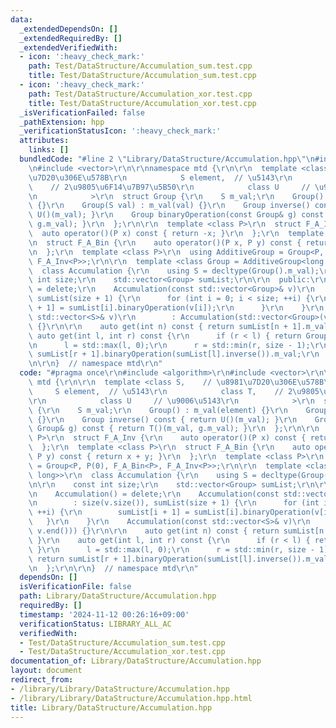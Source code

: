 ```yaml
---
data:
  _extendedDependsOn: []
  _extendedRequiredBy: []
  _extendedVerifiedWith:
  - icon: ':heavy_check_mark:'
    path: Test/DataStructure/Accumulation_sum.test.cpp
    title: Test/DataStructure/Accumulation_sum.test.cpp
  - icon: ':heavy_check_mark:'
    path: Test/DataStructure/Accumulation_xor.test.cpp
    title: Test/DataStructure/Accumulation_xor.test.cpp
  _isVerificationFailed: false
  _pathExtension: hpp
  _verificationStatusIcon: ':heavy_check_mark:'
  attributes:
    links: []
  bundledCode: "#line 2 \"Library/DataStructure/Accumulation.hpp\"\n#include <algorithm>\r\
    \n#include <vector>\r\n\r\nnamespace mtd {\r\n\r\n  template <class S,    // \u8981\
    \u7D20\u306E\u578B\r\n            S element,  // \u5143\r\n            class T,\
    \    // 2\u9805\u6F14\u7B97\u5B50\r\n            class U     // \u9006\u5143\r\
    \n            >\r\n  struct Group {\r\n    S m_val;\r\n    Group() : m_val(element)\
    \ {}\r\n    Group(S val) : m_val(val) {}\r\n    Group inverse() const { return\
    \ U()(m_val); }\r\n    Group binaryOperation(const Group& g) const { return T()(m_val,\
    \ g.m_val); }\r\n  };\r\n\r\n  template <class P>\r\n  struct F_A_Inv {\r\n  \
    \  auto operator()(P x) const { return -x; }\r\n  };\r\n  template <class P>\r\
    \n  struct F_A_Bin {\r\n    auto operator()(P x, P y) const { return x + y; }\r\
    \n  };\r\n  template <class P>\r\n  using AdditiveGroup = Group<P, P(0), F_A_Bin<P>,\
    \ F_A_Inv<P>>;\r\n\r\n  template <class Group = AdditiveGroup<long long>>\r\n\
    \  class Accumulation {\r\n    using S = decltype(Group().m_val);\r\n\r\n    const\
    \ int size;\r\n    std::vector<Group> sumList;\r\n\r\n  public:\r\n    Accumulation()\
    \ = delete;\r\n    Accumulation(const std::vector<Group>& v)\r\n        : size(v.size()),\
    \ sumList(size + 1) {\r\n      for (int i = 0; i < size; ++i) {\r\n        sumList[i\
    \ + 1] = sumList[i].binaryOperation(v[i]);\r\n      }\r\n    }\r\n    Accumulation(const\
    \ std::vector<S>& v)\r\n        : Accumulation(std::vector<Group>(v.begin(), v.end()))\
    \ {}\r\n\r\n    auto get(int n) const { return sumList[n + 1].m_val; }\r\n   \
    \ auto get(int l, int r) const {\r\n      if (r < l) { return Group().m_val; }\r\
    \n      l = std::max(l, 0);\r\n      r = std::min(r, size - 1);\r\n      return\
    \ sumList[r + 1].binaryOperation(sumList[l].inverse()).m_val;\r\n    }\r\n  };\r\
    \n\r\n}  // namespace mtd\r\n"
  code: "#pragma once\r\n#include <algorithm>\r\n#include <vector>\r\n\r\nnamespace\
    \ mtd {\r\n\r\n  template <class S,    // \u8981\u7D20\u306E\u578B\r\n       \
    \     S element,  // \u5143\r\n            class T,    // 2\u9805\u6F14\u7B97\u5B50\
    \r\n            class U     // \u9006\u5143\r\n            >\r\n  struct Group\
    \ {\r\n    S m_val;\r\n    Group() : m_val(element) {}\r\n    Group(S val) : m_val(val)\
    \ {}\r\n    Group inverse() const { return U()(m_val); }\r\n    Group binaryOperation(const\
    \ Group& g) const { return T()(m_val, g.m_val); }\r\n  };\r\n\r\n  template <class\
    \ P>\r\n  struct F_A_Inv {\r\n    auto operator()(P x) const { return -x; }\r\n\
    \  };\r\n  template <class P>\r\n  struct F_A_Bin {\r\n    auto operator()(P x,\
    \ P y) const { return x + y; }\r\n  };\r\n  template <class P>\r\n  using AdditiveGroup\
    \ = Group<P, P(0), F_A_Bin<P>, F_A_Inv<P>>;\r\n\r\n  template <class Group = AdditiveGroup<long\
    \ long>>\r\n  class Accumulation {\r\n    using S = decltype(Group().m_val);\r\
    \n\r\n    const int size;\r\n    std::vector<Group> sumList;\r\n\r\n  public:\r\
    \n    Accumulation() = delete;\r\n    Accumulation(const std::vector<Group>& v)\r\
    \n        : size(v.size()), sumList(size + 1) {\r\n      for (int i = 0; i < size;\
    \ ++i) {\r\n        sumList[i + 1] = sumList[i].binaryOperation(v[i]);\r\n   \
    \   }\r\n    }\r\n    Accumulation(const std::vector<S>& v)\r\n        : Accumulation(std::vector<Group>(v.begin(),\
    \ v.end())) {}\r\n\r\n    auto get(int n) const { return sumList[n + 1].m_val;\
    \ }\r\n    auto get(int l, int r) const {\r\n      if (r < l) { return Group().m_val;\
    \ }\r\n      l = std::max(l, 0);\r\n      r = std::min(r, size - 1);\r\n     \
    \ return sumList[r + 1].binaryOperation(sumList[l].inverse()).m_val;\r\n    }\r\
    \n  };\r\n\r\n}  // namespace mtd\r\n"
  dependsOn: []
  isVerificationFile: false
  path: Library/DataStructure/Accumulation.hpp
  requiredBy: []
  timestamp: '2024-11-12 00:26:16+09:00'
  verificationStatus: LIBRARY_ALL_AC
  verifiedWith:
  - Test/DataStructure/Accumulation_sum.test.cpp
  - Test/DataStructure/Accumulation_xor.test.cpp
documentation_of: Library/DataStructure/Accumulation.hpp
layout: document
redirect_from:
- /library/Library/DataStructure/Accumulation.hpp
- /library/Library/DataStructure/Accumulation.hpp.html
title: Library/DataStructure/Accumulation.hpp
---
```

